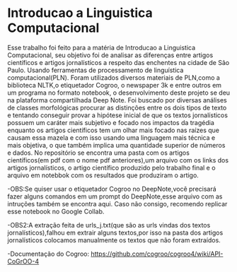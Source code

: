 # Introducao a Linguistica Computacional

Esse trabalho foi feito para a matéria de Introducao a Linguistica Computacional, seu objetivo foi de analisar as diferenças entre artigos científicos e artigos jornalísticos a respeito das enchentes na  cidade de São Paulo. Usando ferramentas de processamento de linguística computacional(PLN). Foram utilizados diversos materiais de PLN,como a biblioteca NLTK,o etiquetador Cogroo, o newspaper 3k e entre outros em um programa no formato notebook, o desenvolvimento deste projeto se deu na plataforma compartilhada Deep Note. 
Foi buscado por diversas análises de classes morfológicas procurar as distinções entre os dois tipos de texto e tentando conseguir provar a hipótese inicial de que os textos jornalísticos possuem um caráter mais subjetivo e focado nos impactos da tragédia enquanto os artigos científicos tem um olhar mais focado nas raízes que causam essa mazela e com isso usando uma linguagem mais técnica e mais objetiva, o que também implica uma quantidade superior de números e dados.
No repositório se encontra uma pasta com os artigos científicos(em pdf com o nome pdf anteriores),um arquivo com os links dos artigos jornalísticos, o artigo científico produzido pelo trabalho final e o arquivo em notebbok com os resultados que produziram o artigo.

-OBS:Se quiser usar o etiquetador Cogroo no DeepNote,você precisará fazer alguns comandos em um prompt do DeepNote,esse arquivo com as intruções também se encontra aqui.
Caso não consigo, recomendo replicar esse notebook no Google Collab.

-OBS2:A extração feita de urls_j.txt(que são as urls vindas dos textos jornalísticos),falhou em extrair alguns textos,por isso na pasta dos artigos jornalísticos colocamos manualmente os textos que não foram extraídos.

-Documentação do Cogroo: https://github.com/cogroo/cogroo4/wiki/API-CoGrOO-4
